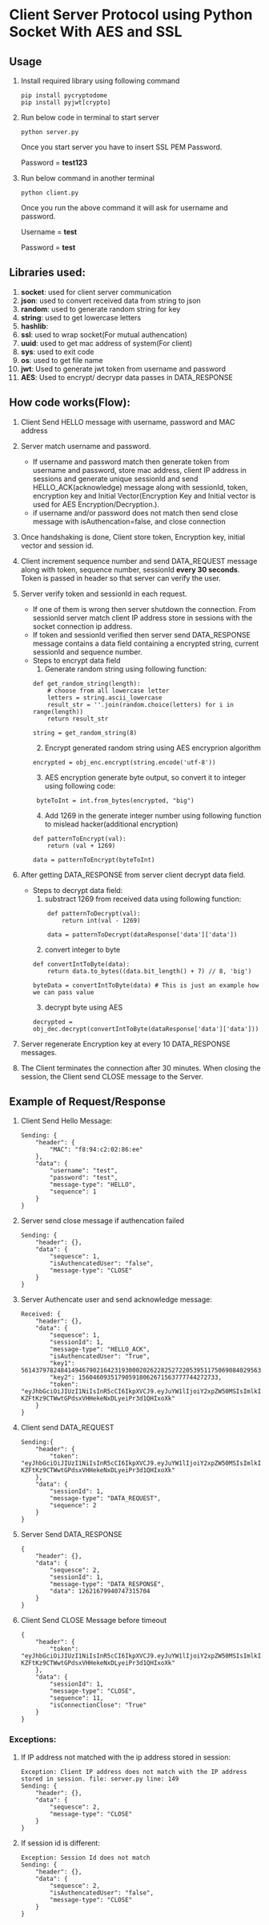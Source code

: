 # Client Server Protocol using Python Socket With AES and SSL

## Usage
1. Install required library using following command
    ```
    pip install pycryptodome
    pip install pyjwt[crypto]
    ```
    
2. Run below code in terminal to start server
    ```
    python server.py
    ```
    Once you start server you have to insert SSL PEM Password. 

    Password = **test123**

3. Run below command in another terminal
    ```
    python client.py
    ```
    Once you run the above command it will ask for username and password.
    
    Username = **test**

    Password = **test**

## Libraries used:
1. **socket**: used for client server communication
2. **json**: used to convert received data from string to json
3. **random**: used to generate random string for key
4. **string**: used to get lowercase letters
5. **hashlib**: 
6. **ssl**: used to wrap socket(For mutual authencation) 
7. **uuid**: used to get mac address of system(For client)
8. **sys**: used to exit code
9. **os**: used to get file name
10. **jwt**: Used to generate jwt token from username and password
11. **AES**: Used to encrypt/ decrypr data passes in DATA_RESPONSE

## How code works(Flow):
1. Client Send HELLO message with username, password and MAC address

2. Server match username and password.
    - If username and password match then  generate token from username and password, store mac address, client IP address in sessions and generate unique sessionId and send HELLO_ACK(acknowledge) message along with sessionId, token, encryption key and Initial Vector(Encryption Key and Initial vector is used for AES Encryption/Decryption.).
    - if username and/or password does not match then send close message with isAuthencation=false, and close connection

3. Once handshaking is done, Client store token, Encryption key, initial vector and session id.

4. Client increment sequence number and send DATA_REQUEST message along with token, sequence number, sessionId **every 30 seconds**. Token is passed in header so that server can verify the user.

5. Server verify token and sessionId in each request. 
    - If one of them is wrong then server shutdown the connection. From sessionId server match client IP address store in sessions with the socket connection ip address.
    - If token and sessionId verified then server send DATA_RESPONSE message contains a data field containing a encrypted string, current sessionId and sequence number.
    - Steps to encrypt data field
        1. Generate random string using following function:
        ```
        def get_random_string(length):
            # choose from all lowercase letter
            letters = string.ascii_lowercase
            result_str = ''.join(random.choice(letters) for i in range(length))
            return result_str
        
        string = get_random_string(8)
        ```
        2. Encrypt generated random string using AES encryprion algorithm
        ```
        encrypted = obj_enc.encrypt(string.encode('utf-8'))
        ```
        3. AES encryption generate byte output, so convert it to integer using following code:
        ```
         byteToInt = int.from_bytes(encrypted, "big")
        ```
        4. Add 1269 in the generate integer number using following function to mislead hacker(additional encryption)
        ```
        def patternToEncrypt(val):
            return (val + 1269)
        
        data = patternToEncrypt(byteToInt)
        ```

6. After getting DATA_RESPONSE from server client decrypt data field.
    - Steps to decrypt data field:
        1. substract 1269 from received data using following function:
        ```
            def patternToDecrypt(val):
                return int(val - 1269)
            
            data = patternToDecrypt(dataResponse['data']['data'])
        ```
        2. convert integer to byte
        ```
        def convertIntToByte(data):
            return data.to_bytes((data.bit_length() + 7) // 8, 'big')

        byteData = convertIntToByte(data) # This is just an example how we can pass value
        ```
        3. decrypt byte using AES
        ```
        decrypted = obj_dec.decrypt(convertIntToByte(dataResponse['data']['data']))

        ```

6. Server regenerate Encryption key at every 10 DATA_RESPONSE messages.

7. The Client terminates the connection after 30 minutes. When closing the session, the Client send CLOSE message to the Server.

## Example of Request/Response

1. Client Send Hello Message:
    ```
    Sending: {
        "header": {
            "MAC": "f8:94:c2:02:86:ee"
        },
        "data": {
            "username": "test",       
            "password": "test",
            "message-type": "HELLO",
            "sequence": 1
        }
    }
    ```
2. Server send close message if authencation failed
    ```
    Sending: {
        "header": {},
        "data": {
            "sequesce": 1,
            "isAuthencatedUser": "false",
            "message-type": "CLOSE"
        }
    }
    ```

2. Server Authencate user and send acknowledge message:
    ```
    Received: {      
        "header": {},
        "data": {
            "sequesce": 1,
            "sessionId": 1,
            "message-type": "HELLO_ACK",
            "isAuthencatedUser": "True",
            "key1": 56143797824841494679021642319300020262282527220539511750690840295639543043255,        
            "key2": 156046093517905918062671563777744272733,
            "token": "eyJhbGciOiJIUzI1NiIsInR5cCI6IkpXVCJ9.eyJuYW1lIjoiY2xpZW50MSIsImlkIjoxfQ.-KZFtKz9CTWwtGPdsxVHHekeNxDLyeiPr3d1QHIxoXk"
        }
    }
    ```

3. Client send DATA_REQUEST 
    ```
    Sending:{
        "header": {
            "token": "eyJhbGciOiJIUzI1NiIsInR5cCI6IkpXVCJ9.eyJuYW1lIjoiY2xpZW50MSIsImlkIjoxfQ.-KZFtKz9CTWwtGPdsxVHHekeNxDLyeiPr3d1QHIxoXk"
        },
        "data": {
            "sessionId": 1,
            "message-type": "DATA_REQUEST",
            "sequence": 2
        }
    }
    ```
4. Server Send DATA_RESPONSE
    ```
    {
        "header": {},
        "data": {
            "sequesce": 2,
            "sessionId": 1,
            "message-type": "DATA_RESPONSE",
            "data": 12621679940747315704
        }
    }
    ```
5. Client Send CLOSE Message before timeout
    ```
    {
        "header": {
            "token": "eyJhbGciOiJIUzI1NiIsInR5cCI6IkpXVCJ9.eyJuYW1lIjoiY2xpZW50MSIsImlkIjoxfQ.-KZFtKz9CTWwtGPdsxVHHekeNxDLyeiPr3d1QHIxoXk"
        },
        "data": {
            "sessionId": 1,
            "message-type": "CLOSE",
            "sequence": 11,
            "isConnectionClose": "True"
        }
    }
    ```

### Exceptions:
1. If IP address not matched with the ip address stored in session:
    ```
    Exception: Client IP address does not match with the IP address stored in session. file: server.py line: 149
    Sending: {
        "header": {},
        "data": {
            "sequesce": 2,
            "message-type": "CLOSE"
        }
    }
    ```
2. If session id is different:
    ```
    Exception: Session Id does not match
    Sending: {
        "header": {},
        "data": {
            "sequesce": 2,
            "isAuthencatedUser": "false",
            "message-type": "CLOSE"
        }
    }
    ```